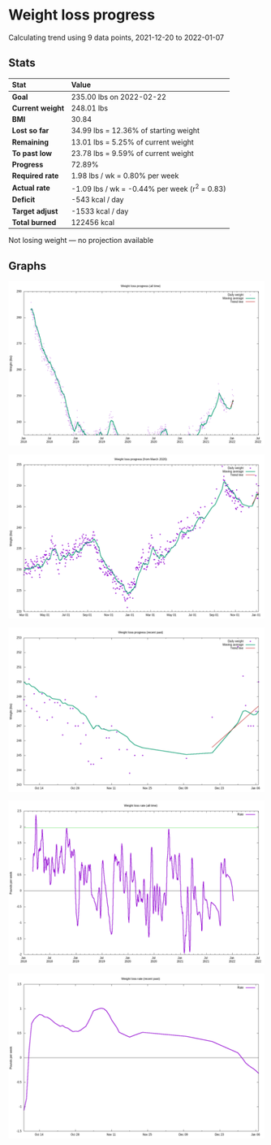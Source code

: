 # Weight loss progress

Calculating trend using 9 data points, 2021-12-20 to 2022-01-07

## Stats

Stat|Value
:-|:-
**Goal**|235.00 lbs on 2022-02-22
**Current weight**|248.01 lbs
**BMI**|30.84
**Lost so far**|34.99 lbs = 12.36% of starting weight
**Remaining**|13.01 lbs =  5.25% of current  weight
**To past low**|23.78 lbs =  9.59% of current  weight
**Progress**|72.89%
**Required rate**|1.98 lbs / wk = 0.80% per week
**Actual rate**|-1.09 lbs / wk = -0.44% per week  (r<sup>2</sup> = 0.83)
**Deficit**|-543 kcal / day
**Target adjust**|-1533 kcal / day
**Total burned**|122456 kcal

Not losing weight &mdash; no projection available

## Graphs

![](weight-graph-alltime.png)

![](weight-graph-covid.png)

![](weight-graph-recent.png)

![](rate-graph-alltime.png)

![](rate-graph-recent.png)
